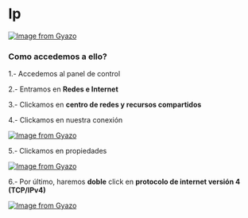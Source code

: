 # Ip 
[![Image from Gyazo](https://i.gyazo.com/79e986222199b16eda3908c4ed397ff2.png)](https://gyazo.com/79e986222199b16eda3908c4ed397ff2)

### Como accedemos a ello?

1.- Accedemos al panel de control

2.- Entramos en **Redes e Internet**

3.- Clickamos en **centro de redes y recursos compartidos**

4.- Clickamos en nuestra conexión 

[![Image from Gyazo](https://i.gyazo.com/b620ecb4ca0bb2d936926a38cc94dba3.png)](https://gyazo.com/b620ecb4ca0bb2d936926a38cc94dba3)

5.- Clickamos en propiedades

[![Image from Gyazo](https://i.gyazo.com/ad6ae1f680d7dd301ccfe888e56f6422.png)](https://gyazo.com/ad6ae1f680d7dd301ccfe888e56f6422)

6.- Por último, haremos **doble** click en **protocolo de internet versión 4 (TCP/IPv4)**

[![Image from Gyazo](https://i.gyazo.com/8b5b34b94df13a71f012c2f10a0affd0.png)](https://gyazo.com/8b5b34b94df13a71f012c2f10a0affd0)
